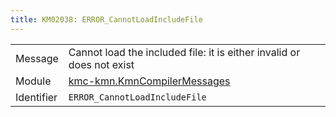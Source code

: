 ```yaml
---
title: KM02038: ERROR_CannotLoadIncludeFile
---
```


|            |           |
|------------|---------- |
| Message    | Cannot load the included file: it is either invalid or does not exist |
| Module     | [kmc-kmn.KmnCompilerMessages](kmc-kmn.kmncompilermessages) |
| Identifier | `ERROR_CannotLoadIncludeFile` |


